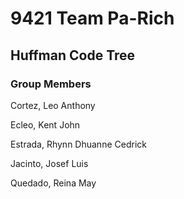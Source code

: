 # 9421 Team Pa-Rich
## Huffman Code Tree

### Group Members
Cortez, Leo Anthony

Ecleo, Kent John

Estrada, Rhynn Dhuanne Cedrick

Jacinto, Josef Luis

Quedado, Reina May

<br>

